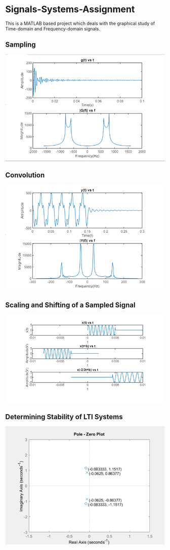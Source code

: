 # Signals-Systems-Assignment
This is a MATLAB based project which deals with the graphical study of Time-domain and Frequency-domain signals.


## Sampling

![Sampling](https://github.com/yatharth2309/Signals-Systems-Assignment/blob/main/Screenshots/Q1_sampling.PNG?raw=true)

## Convolution

![Convolution](https://github.com/yatharth2309/Signals-Systems-Assignment/blob/main/Screenshots/Q2_convolution.PNG?raw=true)

## Scaling and Shifting of a Sampled Signal

![Scaling Shifting](https://github.com/yatharth2309/Signals-Systems-Assignment/blob/main/Screenshots/Q3_scaling_shifting.PNG?raw=true)

## Determining Stability of LTI Systems

![Pole Zero Plots](https://github.com/yatharth2309/Signals-Systems-Assignment/blob/main/Screenshots/Q4_pole_zero_plot.PNG?raw=true)
